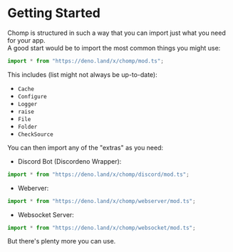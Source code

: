 # Getting Started

Chomp is structured in such a way that you can import just what you need for your app.  
A good start would be to import the most common things you might use:
```ts
import * from "https://deno.land/x/chomp/mod.ts";
```

This includes (list might not always be up-to-date): 
- `Cache`
- `Configure`
- `Logger`
- `raise`
- `File`
- `Folder`
- `CheckSource`

You can then import any of the "extras" as you need:

- Discord Bot (Discordeno Wrapper):
```ts
import * from "https://deno.land/x/chomp/discord/mod.ts";
```
- Weberver:
```ts 
import * from "https://deno.land/x/chomp/webserver/mod.ts";
```
- Websocket Server:
```ts 
import * from "https://deno.land/x/chomp/websocket/mod.ts";
```

But there's plenty more you can use.
